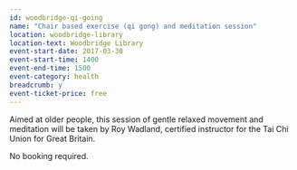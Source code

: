 ```yaml
---
id: woodbridge-qi-going
name: "Chair based exercise (qi gong) and meditation session"
location: woodbridge-library
location-text: Woodbridge Library
event-start-date: 2017-03-30
event-start-time: 1400
event-end-time: 1500
event-category: health
breadcrumb: y
event-ticket-price: free
---
```


Aimed at older people, this session of gentle relaxed movement and meditation will be taken by Roy Wadland, certified instructor for the Tai Chi Union for Great Britain.

No booking required.
